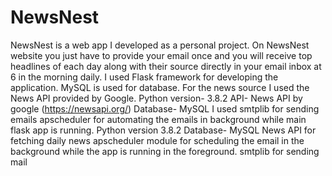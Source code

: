 # NewsNest
NewsNest is a web app I developed as a personal project. On NewsNest website you just have to provide your email once and you will receive top headlines of each day along with their source directly in your email inbox at 6 in the morning daily. I used Flask framework for developing the application. MySQL is used for database. For the news source I used the News API provided by Google. Python version- 3.8.2 API- News API by google (https://newsapi.org/) Database- MySQL I used smtplib for sending emails apscheduler for automating the emails in background while main flask app is running.
Python version 3.8.2
Database- MySQL
News API for fetching daily news
apscheduler module for scheduling the email in the background while the app is running in the foreground. 
smtplib for sending mail
